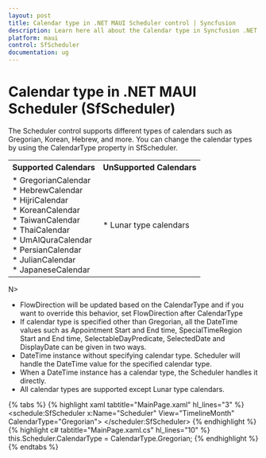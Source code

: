```yaml
---
layout: post
title: Calendar type in .NET MAUI Scheduler control | Syncfusion
description: Learn here all about the Calendar type in Syncfusion .NET MAUI Scheduler (SfScheduler) control and more details.
platform: maui
control: SfScheduler
documentation: ug
---
```


# Calendar type in .NET MAUI Scheduler (SfScheduler)
The Scheduler control supports different types of calendars such as Gregorian, Korean, Hebrew, and more. You can change the calendar types by using the CalendarType property in SfScheduler. 

<table>
<tr>
<th>Supported Calendars</th>
<th>UnSupported Calendars</th>
</tr>
<tr>

<td>
* GregorianCalendar<br>
* HebrewCalendar<br>
* HijriCalendar<br>
* KoreanCalendar<br>
* TaiwanCalendar<br>
* ThaiCalendar<br>
* UmAlQuraCalendar<br>
* PersianCalendar<br>
* JulianCalendar<br>
* JapaneseCalendar<br>
</td>

<td>
* Lunar type calendars<br>
</td>
</tr>
</table>

N>
* FlowDirection will be updated based on the CalendarType and if you want to override this behavior, set FlowDirection after CalendarType
* If calendar type is specified other than Gregorian, all the DateTime values such as Appointment Start and End time, SpecialTimeRegion Start and End time, SelectableDayPredicate, SelectedDate and DisplayDate can be given in two ways.
* DateTime instance without specifying calendar type. Scheduler will handle the DateTime value for the specified calendar type.
* When a DateTime instance has a calendar type, the Scheduler handles it directly.
* All calendar types are supported except Lunar type calendars.

{% tabs %}
{% highlight xaml tabtitle="MainPage.xaml" hl_lines="3" %}
<schedule:SfScheduler x:Name="Scheduler"  View="TimelineMonth" CalendarType="Gregorian">
</scheduler:SfScheduler>
{% endhighlight %}
{% highlight c# tabtitle="MainPage.xaml.cs" hl_lines="10" %}
this.Scheduler.CalendarType = CalendarType.Gregorian;
{% endhighlight %}
{% endtabs %}
